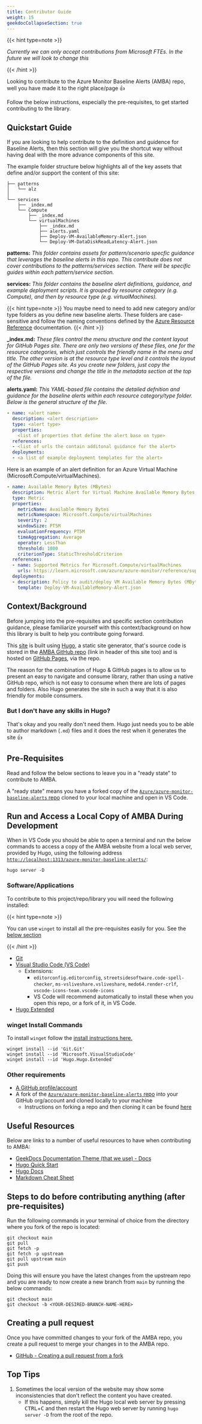 ```yaml
---
title: Contributor Guide
weight: 15
geekdocCollapseSection: true
---
```

{{< hint type=note >}}

*Currently we can only accept contributions from Microsoft FTEs. In the future we will look to change this*

{{< /hint >}}

Looking to contribute to the Azure Monitor Baseline Alerts (AMBA) repo, well you have made it to the right place/page 👍

Follow the below instructions, especially the pre-requisites, to get started contributing to the library.

## Quickstart Guide

If you are looking to help contribute to the definition and guidence for Baseline Alerts, then this section will give you the shortcut way without having deal with the more advance components of this site.

The example folder structure below highlights all of the key assets that define and/or support the content of this site:

```
├── patterns
│   └── alz
│
└── services
    ├── _index.md
    └── Compute
        ├── _index.md
        └── virtualMachines
            ├── _index.md
            ├── alerts.yaml
            ├── Deploy-VM-AvailableMemory-Alert.json
            └── Deploy-VM-DataDiskReadLatency-Alert.json
```

**patterns:** *This folder contains assets for pattern/scenario specfic guidance that leverages the baseline alerts in this repo.  This contribute does not cover contributions to the patterns/services section.  There will be specific guides within each pattern/service section.*

**services:** *This folder contains the baseline alert definitions, guidance, and example deployment scripts. It is grouped by resource category (e.g. Compute), and then by resource type (e.g. virtualMachines).*

{{< hint type=note >}}
You maybe need to need to add new category and/or type folders as you define new baseline alerts. These folders are case-sensitive and follow the naming conventions defined by the [Azure Resource Reference](https://learn.microsoft.com/azure) documentation.
{{< /hint >}}

**_index.md:** *These files control the menu structure and the content layout for GitHub Pages site. There are only two versions of these files, one for the resource categories, which just controls the friendly name in the menu and title.  The other version is at the resource type level and it controls the layout of the GitHub Pages site.  As you create new folders, just copy the respective versions and change the title in the metadata section at the top of the file.*

**alerts.yaml:** *This YAML-based file contains the detailed defnition and guidance for the baseline alerts within each resource category/type folder. Below is the general structure of the file.*

```yaml
- name: <alert name>
  description: <alert description>
  type: <alert type>
  properties:
    <list of properties that define the alert base on type>
  references:
  - <list of urls the contain additonal guidance for the alert>
  deployments:
  - <a list of example deployment templates for the alert>
```

Here is an example of an alert definition for an Azure Virtual Machine (Microsoft.Compute/virtualMachines).

```yaml
- name: Available Memory Bytes (MBytes)
  description: Metric Alert for Virtual Machine Available Memory Bytes (MBytes)
  type: Metric
  properties:
    metricName: Available Memory Bytes
    metricNamespace: Microsoft.Compute/virtualMachines
    severity: 2
    windowSize: PT5M
    evaluationFrequency: PT5M
    timeAggregation: Average
    operator: LessThan
    threshold: 1000
    criterionType: StaticThresholdCriterion
  references:
  - name: Supported Metrics for Microsoft.Compute/virtualMachines
    urls: https://learn.microsoft.com/azure/azure-monitor/reference/supported-metrics/microsoft-compute-virtualmachines-metrics
  deployments:
  - description: Policy to audit/deploy VM Available Memory Bytes (MBytes) Alert
    template: Deploy-VM-AvailableMemory-Alert.json
```

## Context/Background

Before jumping into the pre-requisites and specific section contribution guidance, please familiarize yourself with this context/background on how this library is built to help you contribute going forward.

This [site](https://azure.github.io/azure-monitor-baseline-alerts) is built using [Hugo](https://gohugo.io/), a static site generator, that's source code is stored in the [AMBA GitHub repo](https://github.com/Azure/azure-monitor-baseline-alerts) (link in header of this site too) and is hosted on [GitHub Pages](https://pages.github.com), via the repo.

The reason for the combination of Hugo & GitHub pages is to allow us to present an easy to navigate and consume library, rather than using a native GitHub repo, which is not easy to consume when there are lots of pages and folders. Also Hugo generates the site in such a way that it is also friendly for mobile consumers.

### But I don't have any skills in Hugo?

That's okay and you really don't need them. Hugo just needs you to be able to author markdown (`.md`) files and it does the rest when it generates the site 👍

## Pre-Requisites

Read and follow the below sections to leave you in a "ready state" to contribute to AMBA.

A "ready state" means you have a forked copy of the [`Azure/azure-monitor-baseline-alerts` repo](https://github.com/Azure/azure-monitor-baseline-alerts) cloned to your local machine and open in VS Code.

## Run and Access a Local Copy of AMBA During Development

When in VS Code you should be able to open a terminal and run the below commands to access a copy of the AMBA website from a local web server, provided by Hugo, using the following address [`http://localhost:1313/azure-monitor-baseline-alerts/`](http://localhost:1313/azure-monitor-baseline-alerts/):

```text
hugo server -D
```

### Software/Applications

To contribute to this project/repo/library you will need the following installed:

{{< hint type=note >}}

You can use `winget` to install all the pre-requisites easily for you. See the [below section](#winget-install-commands)

{{< /hint >}}

- [Git](https://git-scm.com/book/en/v2/Getting-Started-Installing-Git)
- [Visual Studio Code (VS Code)](https://code.visualstudio.com/Download)
  - Extensions:
    - `editorconfig.editorconfig`, `streetsidesoftware.code-spell-checker`, `ms-vsliveshare.vsliveshare`, `medo64.render-crlf`, `vscode-icons-team.vscode-icons`
    - VS Code will recommend automatically to install these when you open this repo, or a fork of it, in VS Code.
- [Hugo Extended](https://gohugo.io/installation/)

### winget Install Commands

To install `winget` follow the [install instructions here.](https://learn.microsoft.com/windows/package-manager/winget/#install-winget)

```text
winget install --id 'Git.Git'
winget install --id 'Microsoft.VisualStudioCode'
winget install --id 'Hugo.Hugo.Extended'
```

### Other requirements

- [A GitHub profile/account](https://github.com/join)
- A fork of the [`Azure/azure-monitor-baseline-alerts` repo](https://github.com/Azure/azure-monitor-baseline-alerts) into your GitHub org/account and cloned locally to your machine
  - Instructions on forking a repo and then cloning it can be found [here](https://docs.github.com/get-started/quickstart/fork-a-repo)

## Useful Resources

Below are links to a number of useful resources to have when contributing to AMBA:

- [GeekDocs Documentation Theme (that we use) - Docs](https://geekdocs.de/usage/getting-started/)
- [Hugo Quick Start](https://gohugo.io/getting-started/quick-start/)
- [Hugo Docs](https://gohugo.io/documentation/)
- [Markdown Cheat Sheet](https://www.markdownguide.org/cheat-sheet/)

## Steps to do before contributing anything (after pre-requisites)

Run the following commands in your terminal of choice from the directory where you fork of the repo is located:

```text
git checkout main
git pull
git fetch -p
git fetch -p upstream
git pull upstream main
git push
```

Doing this will ensure you have the latest changes from the upstream repo and you are ready to now create a new branch from `main` by running the below commands:

```text
git checkout main
git checkout -b <YOUR-DESIRED-BRANCH-NAME-HERE>
```

## Creating a pull request

Once you have committed changes to your fork of the AMBA repo, you create a pull request to merge your changes in to the AMBA repo.
- [GitHub - Creating a pull request from a fork](https://docs.github.com/en/pull-requests/collaborating-with-pull-requests/proposing-changes-to-your-work-with-pull-requests/)


## Top Tips

1. Sometimes the local version of the website may show some inconsistencies that don't reflect the content you have created.
     - If this happens, simply kill the Hugo local web server by pressing <kbd>CTRL</kbd>+<kbd>C</kbd> and then restart the Hugo web server by running `hugo server -D` from the root of the repo.

